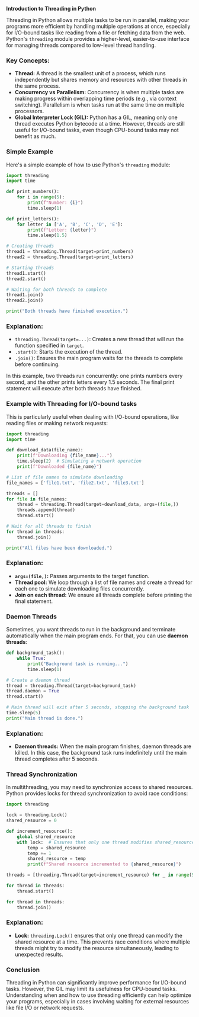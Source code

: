 **Introduction to Threading in Python**

Threading in Python allows multiple tasks to be run in parallel, making your programs more efficient by handling multiple operations at once, especially for I/O-bound tasks like reading from a file or fetching data from the web. Python's `threading` module provides a higher-level, easier-to-use interface for managing threads compared to low-level thread handling.

### Key Concepts:
- **Thread:** A thread is the smallest unit of a process, which runs independently but shares memory and resources with other threads in the same process.
- **Concurrency vs Parallelism:** Concurrency is when multiple tasks are making progress within overlapping time periods (e.g., via context switching). Parallelism is when tasks run at the same time on multiple processors.
- **Global Interpreter Lock (GIL):** Python has a GIL, meaning only one thread executes Python bytecode at a time. However, threads are still useful for I/O-bound tasks, even though CPU-bound tasks may not benefit as much.

### Simple Example

Here's a simple example of how to use Python's `threading` module:

```python
import threading
import time

def print_numbers():
    for i in range(5):
        print(f"Number: {i}")
        time.sleep(1)

def print_letters():
    for letter in ['A', 'B', 'C', 'D', 'E']:
        print(f"Letter: {letter}")
        time.sleep(1.5)

# Creating threads
thread1 = threading.Thread(target=print_numbers)
thread2 = threading.Thread(target=print_letters)

# Starting threads
thread1.start()
thread2.start()

# Waiting for both threads to complete
thread1.join()
thread2.join()

print("Both threads have finished execution.")
```

### Explanation:
- `threading.Thread(target=...)`: Creates a new thread that will run the function specified in `target`.
- `.start()`: Starts the execution of the thread.
- `.join()`: Ensures the main program waits for the threads to complete before continuing.

In this example, two threads run concurrently: one prints numbers every second, and the other prints letters every 1.5 seconds. The final print statement will execute after both threads have finished.

### Example with Threading for I/O-bound tasks

This is particularly useful when dealing with I/O-bound operations, like reading files or making network requests:

```python
import threading
import time

def download_data(file_name):
    print(f"Downloading {file_name}...")
    time.sleep(2)  # Simulating a network operation
    print(f"Downloaded {file_name}")

# List of file names to simulate downloading
file_names = ['file1.txt', 'file2.txt', 'file3.txt']

threads = []
for file in file_names:
    thread = threading.Thread(target=download_data, args=(file,))
    threads.append(thread)
    thread.start()

# Wait for all threads to finish
for thread in threads:
    thread.join()

print("All files have been downloaded.")
```

### Explanation:
- **`args=(file,)`:** Passes arguments to the target function.
- **Thread pool:** We loop through a list of file names and create a thread for each one to simulate downloading files concurrently.
- **Join on each thread:** We ensure all threads complete before printing the final statement.

### Daemon Threads

Sometimes, you want threads to run in the background and terminate automatically when the main program ends. For that, you can use **daemon threads**:

```python
def background_task():
    while True:
        print("Background task is running...")
        time.sleep(1)

# Create a daemon thread
thread = threading.Thread(target=background_task)
thread.daemon = True
thread.start()

# Main thread will exit after 5 seconds, stopping the background task
time.sleep(5)
print("Main thread is done.")
```

### Explanation:
- **Daemon threads:** When the main program finishes, daemon threads are killed. In this case, the background task runs indefinitely until the main thread completes after 5 seconds.

### Thread Synchronization

In multithreading, you may need to synchronize access to shared resources. Python provides locks for thread synchronization to avoid race conditions:

```python
import threading

lock = threading.Lock()
shared_resource = 0

def increment_resource():
    global shared_resource
    with lock:  # Ensures that only one thread modifies shared_resource at a time
        temp = shared_resource
        temp += 1
        shared_resource = temp
        print(f"Shared resource incremented to {shared_resource}")

threads = [threading.Thread(target=increment_resource) for _ in range(5)]

for thread in threads:
    thread.start()

for thread in threads:
    thread.join()
```

### Explanation:
- **Lock:** `threading.Lock()` ensures that only one thread can modify the shared resource at a time. This prevents race conditions where multiple threads might try to modify the resource simultaneously, leading to unexpected results.

### Conclusion

Threading in Python can significantly improve performance for I/O-bound tasks. However, the GIL may limit its usefulness for CPU-bound tasks. Understanding when and how to use threading efficiently can help optimize your programs, especially in cases involving waiting for external resources like file I/O or network requests.
